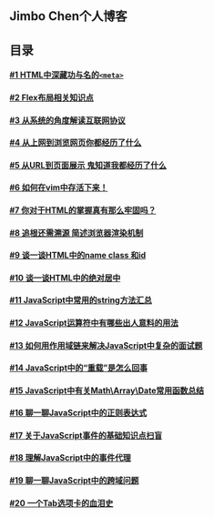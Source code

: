 ## Jimbo Chen个人博客
## 目录
#### [#1 HTML中深藏功与名的`<meta>`](https://github.com/Jimbo-chen/blong/issues/1)
#### [#2 Flex布局相关知识点](https://github.com/Jimbo-chen/blong/issues/2)
#### [#3 从系统的角度解读互联网协议](https://github.com/Jimbo-chen/blong/issues/3)
#### [#4 从上网到浏览网页你都经历了什么](https://github.com/Jimbo-chen/blong/issues/4)
#### [#5 从URL到页面展示 鬼知道我都经历了什么](https://github.com/Jimbo-chen/blong/issues/5)
#### [#6 如何在vim中存活下来！](https://github.com/Jimbo-chen/blong/issues/6)
#### [#7 你对于HTML的掌握真有那么牢固吗？](https://github.com/Jimbo-chen/blong/issues/7)
#### [#8 追根还需溯源 简述浏览器渲染机制](https://github.com/Jimbo-chen/blong/issues/8)
#### [#9 谈一谈HTML中的name class 和id](https://github.com/Jimbo-chen/blong/issues/9)
#### [#10 谈一谈HTML中的绝对居中](https://github.com/Jimbo-chen/blong/issues/10)
#### [#11 JavaScript中常用的string方法汇总](https://github.com/Jimbo-chen/blong/issues/11)
#### [#12 JavaScript运算符中有哪些出人意料的用法](https://github.com/Jimbo-chen/blong/issues/12)
#### [#13 如何用作用域链来解决JavaScript中复杂的面试题](https://github.com/Jimbo-chen/blong/issues/13)
#### [#14 JavaScript中的“重载”是怎么回事](https://github.com/Jimbo-chen/blong/issues/14)
#### [#15 JavaScript中有关Math\Array\Date常用函数总结](https://github.com/Jimbo-chen/blong/issues/15)
#### [#16 聊一聊JavaScript中的正则表达式](https://github.com/Jimbo-chen/blong/issues/16)
#### [#17 关于JavaScript事件的基础知识点扫盲](https://github.com/Jimbo-chen/blong/issues/17)
#### [#18 理解JavaScript中的事件代理](https://github.com/Jimbo-chen/blong/issues/18)
#### [#19 聊一聊JavaScript中的跨域问题](https://github.com/Jimbo-chen/blong/issues/19)
#### [#20 一个Tab选项卡的血泪史](https://github.com/Jimbo-chen/blong/issues/20)
